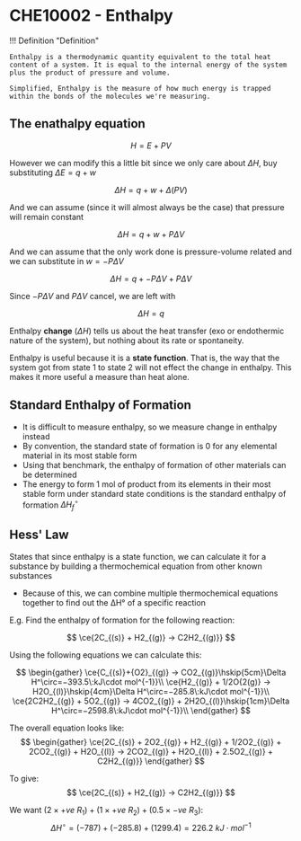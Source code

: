 # CHE10002 - Enthalpy

!!! Definition "Definition"
	
	Enthalpy is a thermodynamic quantity equivalent to the total heat content of a system. It is equal to the internal energy of the system plus the product of pressure and volume.
	
	Simplified, Enthalpy is the measure of how much energy is trapped within the bonds of the molecules we're measuring.



## The enathalpy equation

$$
H=E+PV
$$

However we can modify this a little bit since we only care about $\Delta H$, buy substituting $\Delta E=q+w$

$$
\Delta H=q+w+\Delta(PV)
$$

And we can assume (since it will almost always be the case) that pressure will remain constant

$$
\Delta H=q+w+P\Delta V
$$

And we can assume that the only work done is pressure-volume related and we can substitute in $w=-P\Delta V$

$$
\Delta H=q+-P\Delta V+P\Delta V
$$

Since $-P\Delta V$ and $P\Delta V$ cancel, we are left with

$$
\Delta H=q
$$

Enthalpy **change** ($\Delta H$) tells us about the heat transfer (exo or endothermic nature of the system), but nothing about its rate or spontaneity.

Enthalpy is useful because it is a **state function**. That is, the way that the system got from state 1 to state 2 will not effect the change in enthalpy. This makes it more useful a measure than heat alone. 

## Standard Enthalpy of Formation

* It is difficult to measure enthalpy, so we measure change in enthalpy instead
* By convention, the standard state of formation is 0 for any elemental material in its most stable form
* Using that benchmark, the enthalpy of formation of other materials can be determined
* The energy to form 1 mol of product from its elements in their most stable form under standard state conditions is the standard enthalpy of formation
$\Delta H_f^\circ$

## Hess' Law

States that since enthalpy is a state function, we can calculate it for a substance by building a thermochemical equation from other known substances
* Because of this, we can combine multiple thermochemical equations together to find out the ΔH° of a specific reaction

E.g. Find the enthalpy of formation for the following reaction:

$$
\ce{2C_{(s)} + H2_{(g)} -> C2H2_{(g)}}
$$

Using the following equations we can calculate this:

$$
\begin{gather}
\ce{C_{(s)}+{O2}_{(g)} -> CO2_{(g)}\hskip{5cm}\Delta H^\circ=−393.5\:kJ\cdot mol^{-1}}\\
\ce{H2_{(g)} + 1/2O{2(g)} -> H2O_{(l)}\hskip{4cm}\Delta H^\circ=−285.8\:kJ\cdot mol^{-1}}\\
\ce{2C2H2_{(g)} + 5O2_{(g)} -> 4CO2_{(g)} + 2H2O_{(l)}\hskip{1cm}\Delta H^\circ=−2598.8\:kJ\cdot mol^{-1}}\\
\end{gather}
$$


The overall equation looks like:
$$
\begin{gather}
\ce{2C_{(s)} + 2O2_{(g)} + H2_{(g)} + 1/2O2_{(g)} + 2CO2_{(g)} + H2O_{(l)} -> 2CO2_{(g)} + H2O_{(l)} + 2.5O2_{(g)} + C2H2_{(g)}}
\end{gather}
$$


To give:
$$
\ce{2C_{(s)} + H2_{(g)} -> C2H2_{(g)}}
$$


We want $(2\times +ve\:R_1)+(1\times +ve\:R_2)+(0.5\times −ve\:R_3)$:
$$
\Delta H^\circ=(−787)+(−285.8)+(1299.4)=226.2\:kJ\cdot mol^{-1}
$$
